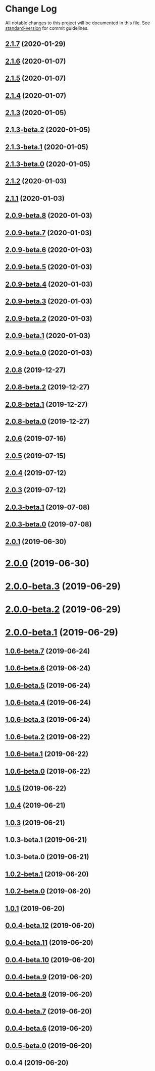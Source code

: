# Change Log

All notable changes to this project will be documented in this file. See [standard-version](https://github.com/conventional-changelog/standard-version) for commit guidelines.

<a name="2.1.7"></a>
## [2.1.7](https://github.com/antoniopresto/graphql-clientgen/compare/v2.1.6...v2.1.7) (2020-01-29)



<a name="2.1.6"></a>
## [2.1.6](https://github.com/antoniopresto/graphql-clientgen/compare/v2.1.5...v2.1.6) (2020-01-07)



<a name="2.1.5"></a>
## [2.1.5](https://github.com/antoniopresto/graphql-clientgen/compare/v2.1.4...v2.1.5) (2020-01-07)



<a name="2.1.4"></a>
## [2.1.4](https://github.com/antoniopresto/graphql-clientgen/compare/v2.1.3...v2.1.4) (2020-01-07)



<a name="2.1.3"></a>
## [2.1.3](https://github.com/antoniopresto/graphql-clientgen/compare/v2.1.3-beta.2...v2.1.3) (2020-01-05)



<a name="2.1.3-beta.2"></a>
## [2.1.3-beta.2](https://github.com/antoniopresto/graphql-clientgen/compare/v2.1.2...v2.1.3-beta.2) (2020-01-05)



<a name="2.1.3-beta.1"></a>
## [2.1.3-beta.1](https://github.com/antoniopresto/graphql-clientgen/compare/v2.1.3-beta.0...v2.1.3-beta.1) (2020-01-05)



<a name="2.1.3-beta.0"></a>
## [2.1.3-beta.0](https://github.com/antoniopresto/graphql-clientgen/compare/v2.1.2...v2.1.3-beta.0) (2020-01-05)



<a name="2.1.2"></a>
## [2.1.2](https://github.com/antoniopresto/graphql-clientgen/compare/v2.0.9-beta.8...v2.1.2) (2020-01-03)



<a name="2.1.1"></a>
## [2.1.1](https://github.com/antoniopresto/graphql-clientgen/compare/v2.0.9-beta.8...v2.1.1) (2020-01-03)



<a name="2.0.9-beta.8"></a>
## [2.0.9-beta.8](https://github.com/antoniopresto/graphql-clientgen/compare/v2.0.9-beta.7...v2.0.9-beta.8) (2020-01-03)



<a name="2.0.9-beta.7"></a>
## [2.0.9-beta.7](https://github.com/antoniopresto/graphql-clientgen/compare/v2.0.9-beta.6...v2.0.9-beta.7) (2020-01-03)



<a name="2.0.9-beta.6"></a>
## [2.0.9-beta.6](https://github.com/antoniopresto/graphql-clientgen/compare/v2.0.9-beta.5...v2.0.9-beta.6) (2020-01-03)



<a name="2.0.9-beta.5"></a>
## [2.0.9-beta.5](https://github.com/antoniopresto/graphql-clientgen/compare/v2.0.9-beta.4...v2.0.9-beta.5) (2020-01-03)



<a name="2.0.9-beta.4"></a>
## [2.0.9-beta.4](https://github.com/antoniopresto/graphql-clientgen/compare/v2.0.9-beta.3...v2.0.9-beta.4) (2020-01-03)



<a name="2.0.9-beta.3"></a>
## [2.0.9-beta.3](https://github.com/antoniopresto/graphql-clientgen/compare/v2.0.9-beta.2...v2.0.9-beta.3) (2020-01-03)



<a name="2.0.9-beta.2"></a>
## [2.0.9-beta.2](https://github.com/antoniopresto/graphql-clientgen/compare/v2.0.9-beta.1...v2.0.9-beta.2) (2020-01-03)



<a name="2.0.9-beta.1"></a>
## [2.0.9-beta.1](https://github.com/antoniopresto/graphql-clientgen/compare/v2.0.9-beta.0...v2.0.9-beta.1) (2020-01-03)



<a name="2.0.9-beta.0"></a>
## [2.0.9-beta.0](https://github.com/antoniopresto/graphql-clientgen/compare/v2.0.8...v2.0.9-beta.0) (2020-01-03)



<a name="2.0.8"></a>
## [2.0.8](https://github.com/antoniopresto/graphql-clientgen/compare/v2.0.8-beta.2...v2.0.8) (2019-12-27)



<a name="2.0.8-beta.2"></a>
## [2.0.8-beta.2](https://github.com/antoniopresto/graphql-clientgen/compare/v2.0.8-beta.1...v2.0.8-beta.2) (2019-12-27)



<a name="2.0.8-beta.1"></a>
## [2.0.8-beta.1](https://github.com/antoniopresto/graphql-clientgen/compare/v2.0.8-beta.0...v2.0.8-beta.1) (2019-12-27)



<a name="2.0.8-beta.0"></a>
## [2.0.8-beta.0](https://github.com/antoniopresto/graphql-clientgen/compare/v2.0.6...v2.0.8-beta.0) (2019-12-27)



<a name="2.0.6"></a>
## [2.0.6](https://github.com/antoniopresto/graphql-clientgen/compare/v2.0.5...v2.0.6) (2019-07-16)



<a name="2.0.5"></a>
## [2.0.5](https://github.com/antoniopresto/graphql-clientgen/compare/v2.0.4...v2.0.5) (2019-07-15)



<a name="2.0.4"></a>
## [2.0.4](https://github.com/antoniopresto/graphql-clientgen/compare/v2.0.3...v2.0.4) (2019-07-12)



<a name="2.0.3"></a>
## [2.0.3](https://github.com/antoniopresto/graphql-clientgen/compare/v2.0.1...v2.0.3) (2019-07-12)



<a name="2.0.3-beta.1"></a>
## [2.0.3-beta.1](https://github.com/antoniopresto/graphql-clientgen/compare/v2.0.3-beta.0...v2.0.3-beta.1) (2019-07-08)



<a name="2.0.3-beta.0"></a>
## [2.0.3-beta.0](https://github.com/antoniopresto/graphql-clientgen/compare/v2.0.1...v2.0.3-beta.0) (2019-07-08)



<a name="2.0.1"></a>
## [2.0.1](https://github.com/antoniopresto/graphql-clientgen/compare/v2.0.0...v2.0.1) (2019-06-30)



<a name="2.0.0"></a>
# [2.0.0](https://github.com/antoniopresto/graphql-clientgen/compare/v2.0.0-beta.2...v2.0.0) (2019-06-30)



<a name="2.0.0-beta.3"></a>
# [2.0.0-beta.3](https://github.com/antoniopresto/graphql-clientgen/compare/v2.0.0-beta.2...v2.0.0-beta.3) (2019-06-29)



<a name="2.0.0-beta.2"></a>
# [2.0.0-beta.2](https://github.com/antoniopresto/graphql-clientgen/compare/v2.0.0-beta.1...v2.0.0-beta.2) (2019-06-29)



<a name="2.0.0-beta.1"></a>
# [2.0.0-beta.1](https://github.com/antoniopresto/graphql-clientgen/compare/v1.0.6-beta.7...v2.0.0-beta.1) (2019-06-29)



<a name="1.0.6-beta.7"></a>
## [1.0.6-beta.7](https://github.com/antoniopresto/graphql-clientgen/compare/v1.0.6-beta.6...v1.0.6-beta.7) (2019-06-24)



<a name="1.0.6-beta.6"></a>
## [1.0.6-beta.6](https://github.com/antoniopresto/graphql-clientgen/compare/v1.0.6-beta.5...v1.0.6-beta.6) (2019-06-24)



<a name="1.0.6-beta.5"></a>
## [1.0.6-beta.5](https://github.com/antoniopresto/graphql-clientgen/compare/v1.0.6-beta.4...v1.0.6-beta.5) (2019-06-24)



<a name="1.0.6-beta.4"></a>
## [1.0.6-beta.4](https://github.com/antoniopresto/graphql-clientgen/compare/v1.0.6-beta.2...v1.0.6-beta.4) (2019-06-24)



<a name="1.0.6-beta.3"></a>
## [1.0.6-beta.3](https://github.com/antoniopresto/graphql-clientgen/compare/v1.0.6-beta.2...v1.0.6-beta.3) (2019-06-24)



<a name="1.0.6-beta.2"></a>
## [1.0.6-beta.2](https://github.com/antoniopresto/graphql-clientgen/compare/v1.0.6-beta.1...v1.0.6-beta.2) (2019-06-22)



<a name="1.0.6-beta.1"></a>
## [1.0.6-beta.1](https://github.com/antoniopresto/graphql-clientgen/compare/v1.0.6-beta.0...v1.0.6-beta.1) (2019-06-22)



<a name="1.0.6-beta.0"></a>
## [1.0.6-beta.0](https://github.com/antoniopresto/graphql-clientgen/compare/v1.0.5...v1.0.6-beta.0) (2019-06-22)



<a name="1.0.5"></a>
## [1.0.5](https://github.com/antoniopresto/graphql-clientgen/compare/v1.0.3...v1.0.5) (2019-06-22)



<a name="1.0.4"></a>
## [1.0.4](https://github.com/antoniopresto/graphql-clientgen/compare/v1.0.3...v1.0.4) (2019-06-21)



<a name="1.0.3"></a>
## [1.0.3](https://github.com/antoniopresto/graphql-clientgen/compare/v1.0.3-beta.1...v1.0.3) (2019-06-21)



<a name="1.0.3-beta.1"></a>
## 1.0.3-beta.1 (2019-06-21)



<a name="1.0.3-beta.0"></a>
## 1.0.3-beta.0 (2019-06-21)



<a name="1.0.2-beta.1"></a>
## [1.0.2-beta.1](https://github.com/antoniopresto/graphql-clientgen/compare/v1.0.1...v1.0.2-beta.1) (2019-06-20)



<a name="1.0.2-beta.0"></a>
## [1.0.2-beta.0](https://github.com/antoniopresto/graphql-clientgen/compare/v1.0.1...v1.0.2-beta.0) (2019-06-20)



<a name="1.0.1"></a>
## [1.0.1](https://github.com/antoniopresto/graphql-clientgen/compare/v0.0.4-beta.10...v1.0.1) (2019-06-20)



<a name="0.0.4-beta.12"></a>
## [0.0.4-beta.12](https://github.com/antoniopresto/graphql-clientgen/compare/v0.0.4-beta.10...v0.0.4-beta.12) (2019-06-20)



<a name="0.0.4-beta.11"></a>
## [0.0.4-beta.11](https://github.com/antoniopresto/graphql-clientgen/compare/v0.0.4-beta.10...v0.0.4-beta.11) (2019-06-20)



<a name="0.0.4-beta.10"></a>
## [0.0.4-beta.10](https://github.com/antoniopresto/graphql-clientgen/compare/v0.0.4-beta.9...v0.0.4-beta.10) (2019-06-20)



<a name="0.0.4-beta.9"></a>
## [0.0.4-beta.9](https://github.com/antoniopresto/graphql-clientgen/compare/v0.0.4...v0.0.4-beta.9) (2019-06-20)



<a name="0.0.4-beta.8"></a>
## [0.0.4-beta.8](https://github.com/antoniopresto/graphql-clientgen/compare/v0.0.4...v0.0.4-beta.8) (2019-06-20)



<a name="0.0.4-beta.7"></a>
## [0.0.4-beta.7](https://github.com/antoniopresto/graphql-clientgen/compare/v0.0.4...v0.0.4-beta.7) (2019-06-20)



<a name="0.0.4-beta.6"></a>
## [0.0.4-beta.6](https://github.com/antoniopresto/graphql-clientgen/compare/v0.0.4...v0.0.4-beta.6) (2019-06-20)



<a name="0.0.5-beta.0"></a>
## [0.0.5-beta.0](https://github.com/antoniopresto/graphql-clientgen/compare/v0.0.4...v0.0.5-beta.0) (2019-06-20)



<a name="0.0.4"></a>
## 0.0.4 (2019-06-20)

